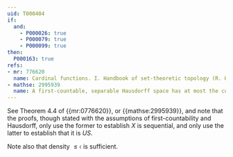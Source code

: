 ```yaml
---
uid: T000404
if:
  and:
    - P000026: true
    - P000079: true
    - P000099: true
then:
  P000163: true
refs:
- mr: 776620
  name: Cardinal functions. I. Handbook of set-theoretic topology (R. Hodel)
- mathse: 2995939
  name: A first-countable, separable Hausdorff space has at most the continuum cardinality c
---
```


See Theorem 4.4 of {{mr:0776620}}, or {{mathse:2995939}}, and note that the proofs, though stated with the assumptions of first-countability and Hausdorff, only use the former to establish $X$ is sequential, and only use the latter to establish that it is $US$.

Note also that density $\leq\mathfrak c$ is sufficient.
